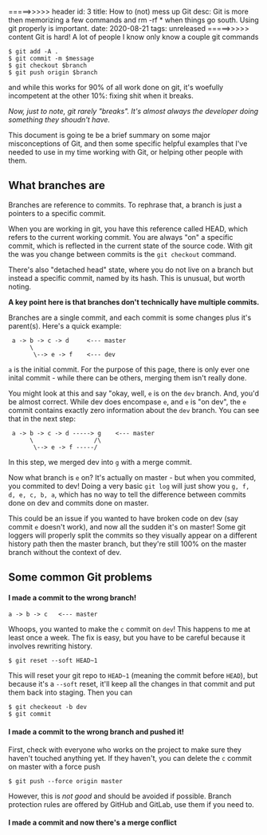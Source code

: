 =====>>>>> header
id: 3
title: How to (not) mess up Git
desc: Git is more then memorizing a few commands and rm -rf * when things go south. Using git properly is important.
date: 2020-08-21
tags: unreleased
=====>>>>> content
Git is hard! A lot of people I know only know a couple git commands
```
$ git add -A .
$ git commit -m $message
$ git checkout $branch
$ git push origin $branch
```
and while this works for 90% of all work done on git, it's woefully incompetent at the other 10%: fixing shit when it breaks.

*Now, just to note, git rarely "breaks". It's almost always the developer doing something they shoudn't have.*

This document is going te be a brief summary on some major misconceptions of Git, and then some specific helpful examples that I've needed to use in my time working with Git, or helping other people with them.

## What branches are

Branches are reference to commits. To rephrase that, a branch is just a pointers to a specific commit.

When you are working in git, you have this reference called HEAD, which refers to the current working commit.
You are always "on" a specific commit, which is reflected in the current state of the source code.
With git the was you change between commits is the `git checkout` command.

There's also "detached head" state, where you do not live on a branch but instead a specific commit, named by its hash. This is unusual, but worth noting.

**A key point here is that branches don't technically have multiple commits.**

Branches are a single commit, and each commit is some changes plus it's parent(s).
Here's a quick example:
```
 a -> b -> c -> d     <--- master
      \
       \--> e -> f    <--- dev
```
`a` is the initial commit. For the purpose of this page, there is only ever one inital commit - while there can be others, merging them isn't really done.

You might look at this and say "okay, well, `e` is on the `dev` branch. And, you'd be almost correct.
While dev does encompase `e`, and `e` is "on dev", the `e` commit contains exactly zero information about the `dev` branch. 
You can see that in the next step:
```
 a -> b -> c -> d -----> g    <--- master
      \                 /\
       \--> e -> f -----/
```
In this step, we merged dev into `g` with a merge commit.

Now what branch is `e` on? It's actually on master - but when you commited, you commited to dev!
Doing a very basic `git log` will just show you `g, f, d, e, c, b, a`, which has no way to tell the difference between commits done on dev and commits done on master.

This could be an issue if you wanted to have broken code on dev (say commit `e` doesn't work), and now all the sudden it's on master! Some git loggers will properly split the commits so they visually appear on a different history path then the master branch, but they're still 100% on the master branch without the context of dev.

## Some common Git problems

#### I made a commit to the wrong branch!
```
a -> b -> c   <--- master
```
Whoops, you wanted to make the `c` commit on `dev`! This happens to me at least once a week.
The fix is easy, but you have to be careful because it involves rewriting history.
```
$ git reset --soft HEAD~1
```
This will reset your git repo to `HEAD~1` (meaning the commit before `HEAD`), but because it's a `--soft` reset, it'll keep all the changes in that commit and put them back into staging. Then you can
```
$ git checkeout -b dev
$ git commit
```

#### I made a commit to the wrong branch and pushed it!

First, check with everyone who works on the project to make sure they haven't touched anything yet.
If they haven't, you can delete the `c` commit on master with a force push
```
$ git push --force origin master
```
However, this is *not good* and should be avoided if possible. Branch protection rules are offered by GitHub and GitLab, use them if you need to.

#### I made a commit and now there's a merge conflict